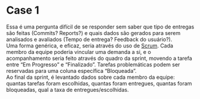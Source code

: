 # Case 1

Essa é uma pergunta difícil de se responder sem saber que tipo de entregas são feitas (Commits? Reports?) e quais dados são gerados para serem analisados e avaliados (Tempo de entrega? Feedback do usuário?).  
Uma forma genérica, e eficaz, seria através do uso de [Scrum](https://pt.wikipedia.org/wiki/Scrum). Cada membro da equipe poderia vincular uma demanda a si, e o acompanhamento seria feito através do quadro da sprint, movendo a tarefa entre “Em Progresso” e “Finalizado”. Tarefas problemáticas podem ser reservadas para uma coluna específica “Bloqueada”.  
Ao final da sprint, é levantado dados sobre cada membro da equipe: quantas tarefas foram escolhidas, quantas foram entregues, quantas foram bloqueadas, qual a taxa de entregues/escolhidas.
